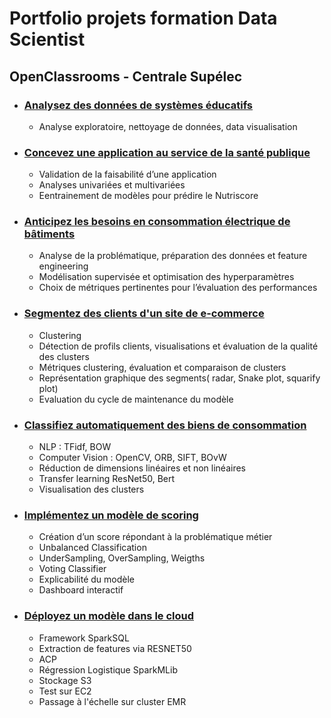 # Portfolio projets formation Data Scientist
## OpenClassrooms  -  Centrale Supélec

- ### [Analysez des données de systèmes éducatifs](https://github.com/mikaleroy/Analysez-des-donnees-de-systemes-educatifs)
    * Analyse exploratoire, nettoyage de données, data visualisation
    

- ### [Concevez une application au service de la santé publique](https://github.com/mikaleroy/Concevez-une-application-au-service-de-la-sante-publique)
    * Validation de la faisabilité d’une application
    * Analyses univariées et multivariées
    * Eentrainement de modèles pour prédire le Nutriscore


- ### [Anticipez les besoins en consommation électrique de bâtiments](https://github.com/mikaleroy/Anticipez-les-besoins-en-consommation-electrique-de-batiments)
    * Analyse de la problématique, préparation des données et feature engineering
    * Modélisation supervisée et optimisation des hyperparamètres
    * Choix de métriques pertinentes pour l’évaluation des performances
    

- ### [Segmentez des clients d'un site de e-commerce](https://github.com/mikaleroy/Segmentez-des-clients-d-un-site-de-e-commerce)
    * Clustering
    * Détection de profils clients, visualisations et évaluation de la qualité des clusters
    * Métriques clustering, évaluation et comparaison de clusters
    * Représentation graphique des segments( radar, Snake plot, squarify plot)
    * Evaluation du cycle de maintenance du modèle
     

- ### [Classifiez automatiquement des biens de consommation](https://github.com/mikaleroy/Classifiez-automatiquement-des-biens-de-consommation)
    * NLP : TFidf, BOW
    * Computer Vision : OpenCV, ORB, SIFT, BOvW
    * Réduction de dimensions linéaires et non linéaires
    * Transfer learning ResNet50, Bert
    * Visualisation des clusters
    

- ### [Implémentez un modèle de scoring](https://github.com/mikaleroy/Implementez-un-modele-de-scoring)
    * Création d’un score répondant à la problématique métier
    * Unbalanced Classification
    * UnderSampling, OverSampling, Weigths
    * Voting Classifier
    * Explicabilité du modèle
    * Dashboard interactif


- ### [Déployez un modèle dans le cloud](https://github.com/mikaleroy/Deployez-un-modele-dans-le-cloud)
    * Framework SparkSQL
    * Extraction de features via RESNET50
    * ACP
    * Régression Logistique SparkMLib
    * Stockage S3
    * Test sur EC2
    * Passage à l'échelle sur cluster EMR





<!--
**mikaleroy/mikaleroy** is a ✨ _special_ ✨ repository because its `README.md` (this file) appears on your GitHub profile.

Here are some ideas to get you started:

- 🔭 I’m currently working on ...
- 🌱 I’m currently learning ...
- 👯 I’m looking to collaborate on ...
- 🤔 I’m looking for help with ...
- 💬 Ask me about ...
- 📫 How to reach me: ...
- 😄 Pronouns: ...
- ⚡ Fun fact: ...
-->
